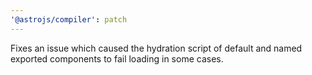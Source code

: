 ```yaml
---
'@astrojs/compiler': patch
---
```


Fixes an issue which caused the hydration script of default and named exported components to fail loading in some cases.

